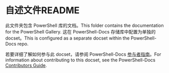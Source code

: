 # <a name="readme"></a><span data-ttu-id="64cd4-101">自述文件</span><span class="sxs-lookup"><span data-stu-id="64cd4-101">README</span></span>

<span data-ttu-id="64cd4-102">此文件夹包含 PowerShell 库的文档。</span><span class="sxs-lookup"><span data-stu-id="64cd4-102">This folder contains the documentation for the PowerShell Gallery.</span></span>
<span data-ttu-id="64cd4-103">这在 PowerShell-Docs 存储库中配置为单独的 docset。</span><span class="sxs-lookup"><span data-stu-id="64cd4-103">This is configured as a separate docset within the PowerShell-Docs repo.</span></span>

<span data-ttu-id="64cd4-104">若要详细了解如何参与此 docset，请参阅 PowerShell-Docs [参与者指南](https://github.com/PowerShell/PowerShell-Docs/blob/staging/CONTRIBUTING.md)。</span><span class="sxs-lookup"><span data-stu-id="64cd4-104">For information about contributing to this docset, see the PowerShell-Docs [Contributors Guide](https://github.com/PowerShell/PowerShell-Docs/blob/staging/CONTRIBUTING.md).</span></span>
